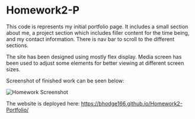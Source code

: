 # Homework2-P
This code is represents my initial portfolio page. It includes a small section about me, a project section which includes filler content for the time being, and my contact information. There is nav bar to scroll to the different sections. 

The site has been designed using mostly flex display. Media screen has been used to adjust some elements for better viewing at different screen sizes. 

Screenshot of finished work can be seen below:

![Homework Screenshot](./assets/images/deploysc.png)

The website is deployed here:
https://bhodge166.github.io/Homework2-Portfolio/